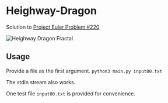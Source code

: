# Heighway-Dragon
Solution to <a href="https://www.hackerrank.com/contests/projecteuler/challenges/euler220/problem">Project Euler Problem #220</a>

![Heighway Dragon Fractal](http://ecademy.agnesscott.edu/~lriddle/ifs/heighway/IFSselfSimilar.gif)

## Usage
Provide a file as the first argument.
`python3 main.py input00.txt`

The stdin stream also works.

One test file `input00.txt` is provided for convenience.

